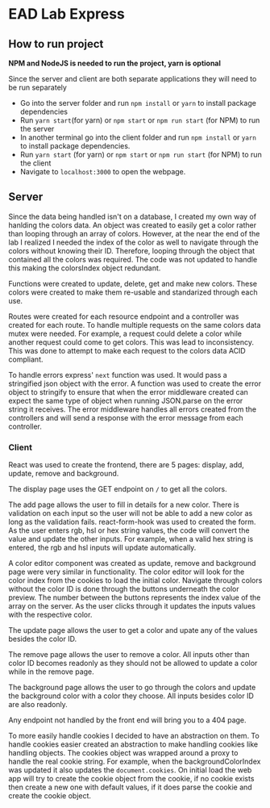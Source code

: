 # EAD Lab Express

## How to run project

**NPM and NodeJS is needed to run the project, yarn is optional**

Since the server and client are both separate applications they will need to be
run separately

- Go into the server folder and run `npm install` or `yarn` to install package
  dependencies
- Run `yarn start`(for yarn) or `npm start` or `npm run start` (for NPM) to
  run the server
- In another terminal go into the client folder and run `npm install` or `yarn`
  to install package dependencies.
- Run `yarn start` (for yarn) or `npm start` or `npm run start` (for NPM) to
  run the client
- Navigate to `localhost:3000` to open the webpage.

## Server

Since the data being handled isn't on a database, I created my own way of
hanlding the colors data. An object was created to easily get a color rather
than looping through an array of colors. However, at the near the end of the lab
I realized I needed the index of the color as well to navigate through the
colors without knowing their ID. Therefore, looping through the object that
contained all the colors was required. The code was not updated to handle this
making the colorsIndex object redundant.

Functions were created to update, delete, get and make new colors. These colors
were created to make them re-usable and standarized through each use.

Routes were created for each resource endpoint and a controller was created for
each route. To handle multiple requests on the same colors data mutex were
needed. For example, a request could delete a color while another request could
come to get colors. This was lead to inconsistency. This was done to attempt to
make each request to the colors data ACID compliant.

To handle errors express' `next` function was used. It would pass a stringified
json object with the error. A function was used to create the error object to
stringify to ensure that when the error middleware created can expect the same
type of object when running JSON.parse on the error string it receives. The
error middleware handles all errors created from the controllers and will send
a response with the error message from each controller.

### Client

React was used to create the frontend, there are 5 pages: display, add, update,
remove and background.

The display page uses the GET endpoint on `/` to get all the colors.

The add page allows the user to fill in details for a new color. There is
validation on each input so the user will not be able to add a new color as
long as the validation fails. react-form-hook was used to created the form.
As the user enters rgb, hsl or hex string values, the code will convert the
value and update the other inputs. For example, when a valid hex string is
entered, the rgb and hsl inputs will update automatically.

A color editor component was created as update, remove and background page were
very similar in functionality. The color editor will look for the color index
from the cookies to load the initial color. Navigate through colors without
the color ID is done through the buttons underneath the color preview. The
number between the buttons represents the index value of the array on the
server. As the user clicks through it updates the inputs values with the
respective color.

The update page allows the user to get a color and upate any of the values
besides the color ID.

The remove page allows the user to remove a color. All inputs other than color
ID becomes readonly as they should not be allowed to update a color while in the
remove page.

The background page allows the user to go through the colors and update the
background color with a color they choose. All inputs besides color ID are also
readonly.

Any endpoint not handled by the front end will bring you to a 404 page.

To more easily handle cookies I decided to have an abstraction on them. To
handle cookies easier created an abstraction to make handling cookies like
handling objects. The cookies object was wrapped around a proxy to handle
the real cookie string. For example, when the backgroundColorIndex was updated
it also updates the `document.cookies`. On initial load the web app will try to
create the cookie object from the cookie, if no cookie exists then create a new
one with default values, if it does parse the cookie and create the cookie
object.
